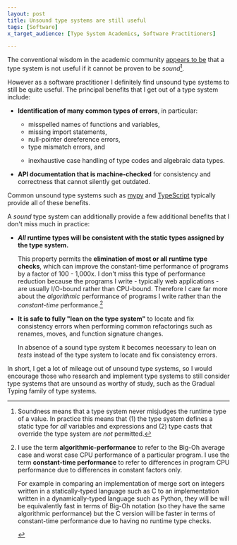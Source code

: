 ```yaml
---
layout: post
title: Unsound type systems are still useful
tags: [Software]
x_target_audience: [Type System Academics, Software Practitioners]

---
```


The conventional wisdom in the academic community [appears to be] that a type system is not useful if it cannot be proven to be *sound*[^sound].

[appears to be]: https://frenchy64.github.io/2018/04/07/unsoundness-in-untyped-types.html

[^sound]: Soundness means that a type system never misjudges the runtime type of a value. In practice this means that (1) the type system defines a static type for *all* variables and expressions and (2) type casts that override the type system are *not* permitted.

However as a software practitioner I definitely find unsound type systems to still be quite useful. The principal benefits that I get out of a type system include:

* **Identification of many common types of errors**, in particular:

    - misspelled names of functions and variables,
    - missing import statements,
    - null-pointer dereference errors,
    - type mismatch errors, and
    - <p>inexhaustive case handling of type codes and algebraic data types.<p>

* **API documentation that is machine-checked** for consistency and correctness that cannot silently get outdated.

Common unsound type systems such as [mypy] and [TypeScript] typically provide all of these benefits.

A *sound* type system can additionally provide a few additional benefits that I don't miss much in practice:

* **<i>All</i> runtime types will be consistent with the static types assigned by the type system.**

  This property permits the **elimination of most or all runtime type checks**, which can improve the constant-time performance of programs by a factor of 100 - 1,000x. I don't miss this type of performance reduction because the programs I write - typically web applications - are usually I/O-bound rather than CPU-bound. Therefore I care far more about the *algorithmic* performance of programs I write rather than the *constant-time* performance.[^algor-vs-constant-perf]

* **It is safe to fully "lean on the type system"** to locate and fix consistency errors when performing common refactorings such as renames, moves, and function signature changes.

  In absence of a sound type system it becomes necessary to lean on *tests* instead of the type system to locate and fix consistency errors.

In short, I get a lot of mileage out of unsound type systems, so I would encourage those who research and implement type systems to still consider type systems that are unsound as worthy of study, such as the Gradual Typing family of type systems.

[^algor-vs-constant-perf]: <p>I use the term <b>algorithmic-performance</b> to refer to the Big-Oh average case and worst case CPU performance of a particular program. I use the term <b>constant-time performance</b> to refer to differences in program CPU performance due to differences in constant factors only.</p><p>For example in comparing an implementation of merge sort on integers written in a statically-typed language such as C to an implementation written in a dynamically-typed language such as Python, they will be will be equivalently fast in terms of Big-Oh notation (so they have the same algorithmic performance) but the C version will be faster in terms of constant-time performance due to having no runtime type checks.</p>

[mypy]: https://www.infoworld.com/article/3066749/application-development/mypy-improves-static-type-checking-for-big-python-apps.html

[TypeScript]: http://www.typescriptlang.org/